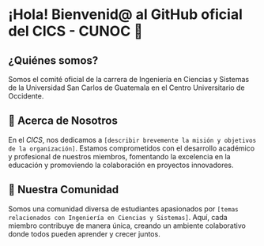 # ¡Hola! Bienvenid@ al GitHub oficial del CICS - CUNOC 👋

## ¿Quiénes somos?
Somos el comité oficial de la carrera de Ingeniería en Ciencias y Sistemas de la Universidad San Carlos de Guatemala en el Centro Universitario de Occidente.

## 🚀 Acerca de Nosotros
En el *CICS*, nos dedicamos a `[describir brevemente la misión y objetivos de la organización]`. Estamos comprometidos con el desarrollo académico y profesional de nuestros miembros, fomentando la excelencia en la educación y promoviendo la colaboración en proyectos innovadores.

## 👥 Nuestra Comunidad
Somos una comunidad diversa de estudiantes apasionados por `[temas relacionados con Ingeniería en Ciencias y Sistemas]`. Aquí, cada miembro contribuye de manera única, creando un ambiente colaborativo donde todos pueden aprender y crecer juntos.

<!--

**Here are some ideas to get you started:**

🙋‍♀️ A short introduction - what is your organization all about?
🌈 Contribution guidelines - how can the community get involved?
👩‍💻 Useful resources - where can the community find your docs? Is there anything else the community should know?
🍿 Fun facts - what does your team eat for breakfast?
🧙 Remember, you can do mighty things with the power of [Markdown](https://docs.github.com/github/writing-on-github/getting-started-with-writing-and-formatting-on-github/basic-writing-and-formatting-syntax)
-->
